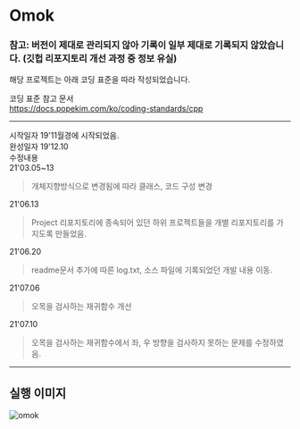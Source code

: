 # Omok
    
### 참고: 버전이 제대로 관리되지 않아 기록이 일부 제대로 기록되지 않았습니다. (깃헙 리포지토리 개선 과정 중 정보 유실)      
 
해당 프로젝트는 아래 코딩 표준을 따라 작성되었습니다.   

코딩 표준 참고 문서     
https://docs.popekim.com/ko/coding-standards/cpp      
****    
시작일자  19'11월경에 시작되었음.   
완성일자  19'12.10     
수정내용    
 21'03.05~13
> 개체지향방식으로 변경됨에 따라 클래스, 코드 구성 변경    
	
21'06.13     
> Project 리포지토리에 종속되어 있던 하위 프로젝트들을 개별 리포지토리를 가지도록 만들었음.    
      
21'06.20
> readme문서 추가에 따른 log.txt, 소스 파일에 기록되었던 개발 내용 이동.    

21'07.06     
> 오목을 검사하는 재귀함수 개선
     
21'07.10        
> 오목을 검사하는 재귀함수에서 좌, 우 방향을 검사하지 못하는 문제를 수정하였음.     
    
****     
## 실행 이미지    
![omok](https://blogfiles.pstatic.net/MjAxOTEyMTBfMjU3/MDAxNTc1OTcwMzc1ODgx.yMzBLBZpb6Lkjk995boncpNHSo0tIzRKeSg8vvg0fwAg.6HMiEP0jrNj2z1jdRTodWgSDZzqmZ33RstDpnyvEJpsg.PNG.bunkete15/image.png "실행 이미지")     
